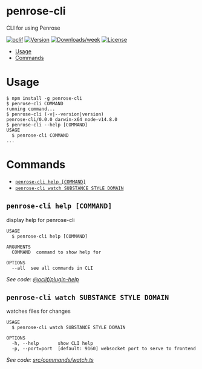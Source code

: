 penrose-cli
===========

CLI for using Penrose

[![oclif](https://img.shields.io/badge/cli-oclif-brightgreen.svg)](https://oclif.io)
[![Version](https://img.shields.io/npm/v/penrose-cli.svg)](https://npmjs.org/package/penrose-cli)
[![Downloads/week](https://img.shields.io/npm/dw/penrose-cli.svg)](https://npmjs.org/package/penrose-cli)
[![License](https://img.shields.io/npm/l/penrose-cli.svg)](https://github.com/penrose/penrose/blob/master/package.json)

<!-- toc -->
* [Usage](#usage)
* [Commands](#commands)
<!-- tocstop -->
# Usage
<!-- usage -->
```sh-session
$ npm install -g penrose-cli
$ penrose-cli COMMAND
running command...
$ penrose-cli (-v|--version|version)
penrose-cli/0.0.0 darwin-x64 node-v14.8.0
$ penrose-cli --help [COMMAND]
USAGE
  $ penrose-cli COMMAND
...
```
<!-- usagestop -->
# Commands
<!-- commands -->
* [`penrose-cli help [COMMAND]`](#penrose-cli-help-command)
* [`penrose-cli watch SUBSTANCE STYLE DOMAIN`](#penrose-cli-watch-substance-style-domain)

## `penrose-cli help [COMMAND]`

display help for penrose-cli

```
USAGE
  $ penrose-cli help [COMMAND]

ARGUMENTS
  COMMAND  command to show help for

OPTIONS
  --all  see all commands in CLI
```

_See code: [@oclif/plugin-help](https://github.com/oclif/plugin-help/blob/v3.2.0/src/commands/help.ts)_

## `penrose-cli watch SUBSTANCE STYLE DOMAIN`

watches files for changes

```
USAGE
  $ penrose-cli watch SUBSTANCE STYLE DOMAIN

OPTIONS
  -h, --help       show CLI help
  -p, --port=port  [default: 9160] websocket port to serve to frontend
```

_See code: [src/commands/watch.ts](https://github.com/penrose/penrose/blob/v0.0.0/src/commands/watch.ts)_
<!-- commandsstop -->

